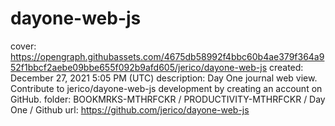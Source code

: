 # dayone-web-js

cover: https://opengraph.githubassets.com/4675db58992f4bbc60b4ae379f364a952f1bbcf2aebe09bbe655f092b9afd605/jerico/dayone-web-js
created: December 27, 2021 5:05 PM (UTC)
description: Day One journal web view. Contribute to jerico/dayone-web-js development by creating an account on GitHub.
folder: BOOKMRKS-MTHRFCKR / PRODUCTIVITY-MTHRFCKR / Day One / Github
url: https://github.com/jerico/dayone-web-js